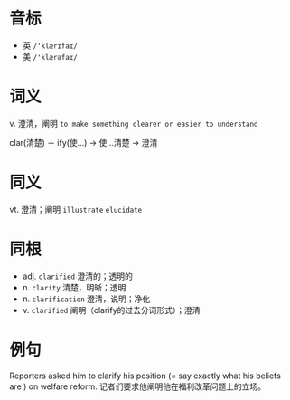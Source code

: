 # 音标

- 英 `/'klærɪfaɪ/`
- 美 `/'klærəfaɪ/`

# 词义

v. 澄清，阐明
`to make something clearer or easier to understand`



clar(清楚) ＋ ify(使…) → 使…清楚 → 澄清

# 同义

vt. 澄清；阐明
`illustrate` `elucidate`

# 同根

- adj. `clarified` 澄清的；透明的
- n. `clarity` 清楚，明晰；透明
- n. `clarification` 澄清，说明；净化
- v. `clarified` 阐明（clarify的过去分词形式）；澄清

# 例句

Reporters asked him to clarify his position (= say exactly what his beliefs are ) on welfare reform.
记者们要求他阐明他在福利改革问题上的立场。


